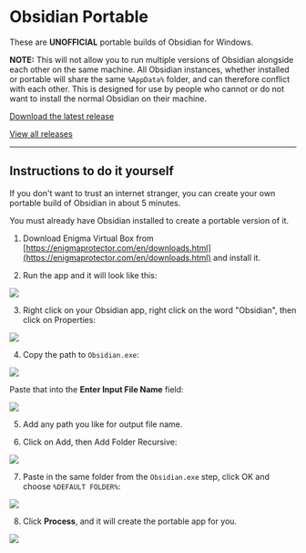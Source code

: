 # Obsidian Portable

These are **UNOFFICIAL** portable builds of Obsidian for Windows.

**NOTE:** This will not allow you to run multiple versions of Obsidian alongside each other on the same machine. All Obsidian instances, whether installed or portable will share the same `%AppData%` folder, and can therefore conflict with each other. This is designed for use by people who cannot or do not want to install the normal Obsidian on their machine.

[Download the latest release](https://github.com/alangrainger/obsidian-portable/releases/latest)

[View all releases](https://github.com/alangrainger/obsidian-portable/releases)

---

## Instructions to do it yourself

If you don't want to trust an internet stranger, you can create your own portable build of Obsidian in about 5 minutes.

You must already have Obsidian installed to create a portable version of it.

1. Download Enigma Virtual Box from [https://enigmaprotector.com/en/downloads.html](https://enigmaprotector.com/en/downloads.html) and install it.

2. Run the app and it will look like this:

![](https://i.imgur.com/VZUvOXu.png)

3. Right click on your Obsidian app, right click on the word "Obsidian", then click on Properties:

![](https://i.imgur.com/ipcIGNx.png)

4. Copy the path to `Obsidian.exe`:

![](https://i.imgur.com/b84BJU5.png)

Paste that into the **Enter Input File Name** field:

![](https://i.imgur.com/JnDq0fj.png)

5. Add any path you like for output file name.

6. Click on Add, then Add Folder Recursive:

![](https://i.imgur.com/4rAJeWo.png)

7. Paste in the same folder from the `Obsidian.exe` step, click OK and choose `%DEFAULT FOLDER%`:

![](https://i.imgur.com/vJ6Mazz.png)

8. Click **Process**, and it will create the portable app for you.

![](https://i.imgur.com/oEqMMBQ.png)
